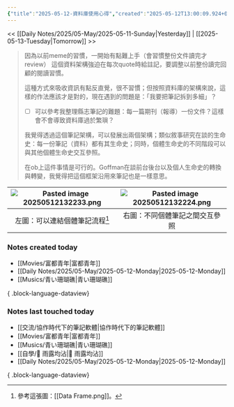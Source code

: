 ```yaml
---
{"title":"2025-05-12-資料庫使用心得","created":"2025-05-12T13:00:09.924+08:00","tags":["#daily_notes"],"dg-publish":true,"permalink":"/Daily Notes/2025/05-May/2025-05-12-Monday/","dgPassFrontmatter":true,"updated":"2025-05-12T13:30:01.354+08:00"}
---
```



<< [[Daily Notes/2025/05-May/2025-05-11-Sunday\|Yesterday]] | [[2025-05-13-Tuesday\|Tomorrow]] >>


> 因為以前meme的習慣，一開始有點難上手（會習慣整份文件讀完才review） 這個資料架構強迫在每次quote時給註記，要調整以前整份讀完回顧的閱讀習慣。
> 
> 這種方式來吸收資訊有點反直覺，很不習慣；但按照資料庫的架構來說，這樣的作法應該才是對的，現在遇到的問題是：「我要把筆記拆到多細」？
> 
> - [ ] 可以參考我整理縣志筆記的難題：每一篇期刊（報導）一份文件？這樣會不會導致資料庫過於繁瑣？
> 
> 我覺得透過這個筆記架構，可以發展出兩個架構；類似敘事研究在談的生命史：每一份筆記（資料）都有其生命史；同時，個體生命史的不同階段可以與其他個體生命史交互參照。
> 
> 在ob上這件事情是可行的。Goffman在談前台後台以及個人生命史的轉換與轉變，我覺得把這個框架沿用來筆記也是一樣意思。

|![Pasted image 20250512132233.png](/img/user/img/Pasted%20image%2020250512132233.png)|![Pasted image 20250512132224.png](/img/user/img/Pasted%20image%2020250512132224.png)|
|:---:|:----:|
|左圖：可以連結個體筆記流程[^1]|右圖：不同個體筆記之間交互參照|





### Notes created today

- [[Movies/富都青年\|富都青年]]
- [[Daily Notes/2025/05-May/2025-05-12-Monday\|2025-05-12-Monday]]
- [[Musics/青い珊瑚礁\|青い珊瑚礁]]

{ .block-language-dataview}

### Notes last touched today
- [[交流/協作時代下的筆記軟體\|協作時代下的筆記軟體]]
- [[Movies/富都青年\|富都青年]]
- [[Musics/青い珊瑚礁\|青い珊瑚礁]]
- [[自學/🌱 雨露均沾\|🌱 雨露均沾]]
- [[Daily Notes/2025/05-May/2025-05-12-Monday\|2025-05-12-Monday]]

{ .block-language-dataview}

[^1]: 參考這張圖：[[Data Frame.png]]。